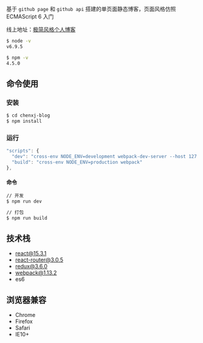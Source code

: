 基于 ``github page`` 和 ``github api`` 搭建的单页面静态博客，页面风格仿照 ECMAScript 6 入门


线上地址：[极简风格个人博客](https://wtfjun.github.io/chenxj-blog)

```bash
$ node -v
v6.9.5

$ npm -v
4.5.0
```

## 命令使用

### 安装

``` bash
$ cd chenxj-blog
$ npm install
```

### 运行

``` js
"scripts": {
  "dev": "cross-env NODE_ENV=development webpack-dev-server --host 127.0.0.1 --port 8080  --hot --inline",
  "build": "cross-env NODE_ENV=production webpack"
},
```

#### 命令

``` bash
// 开发
$ npm run dev

// 打包
$ npm run build
```

## 技术栈

- react@15.3.1
- react-router@3.0.5
- redux@3.6.0
- webpack@1.13.2
- es6

## 浏览器兼容

- Chrome
- Firefox
- Safari
- IE10+
